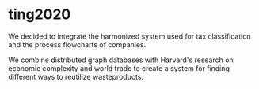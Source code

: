 # ting2020
We decided to integrate the harmonized system used for tax classification and the process flowcharts of companies. 

We combine distributed graph databases with Harvard's research on economic complexity and world trade to create a system for finding different ways to reutilize wasteproducts.
